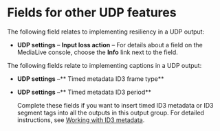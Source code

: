 # Fields for other UDP features<a name="udp-other"></a>

The following field relates to implementing resiliency in a UDP output:
+ **UDP settings** – **Input loss action** – For details about a field on the MediaLive console, choose the **Info** link next to the field\.

The following fields relate to implementing captions in a UDP output:
+ **UDP settings** –** Timed metadata ID3 frame type**
+ **UDP settings** –** Timed metadata ID3 period**

  Complete these fields if you want to insert timed ID3 metadata or ID3 segment tags into all the outputs in this output group\. For detailed instructions, see [Working with ID3 metadata](id3-metadata.md)\.